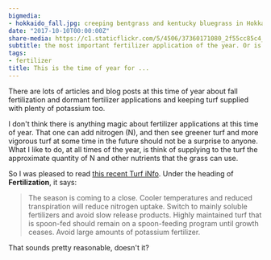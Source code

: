```yaml
---
bigmedia:
- hokkaido_fall.jpg: creeping bentgrass and kentucky bluegrass in Hokkaido, October
date: "2017-10-10T00:00:00Z"
share-media: https://c1.staticflickr.com/5/4506/37360171080_2f55cc85c4_b_d.jpg
subtitle: the most important fertilizer application of the year. Or is it?
tags:
- fertilizer
title: This is the time of year for ...
---
```


There are lots of articles and blog posts at this time of year about fall fertilization and dormant fertilizer applications and keeping turf supplied with plenty of potassium too.

I don't think there is anything magic about fertilizer applications at this time of year. That one can add nitrogen (N), and then see greener turf and more vigorous turf at some time in the future should not be a surprise to anyone. What I like to do, at all times of the year, is think of supplying to the turf the approximate quantity of N and other nutrients that the grass can use.

So I was pleased to read [this recent Turf iNfo](https://turf.unl.edu/turfinfo/10-5_Fall%20Maintenance.pdf). Under the heading of **Fertilization**, it says:

> The season is coming to a close. Cooler temperatures and reduced transpiration will reduce nitrogen uptake. Switch to mainly soluble fertilizers and avoid slow release products. Highly maintained turf that is spoon-fed should remain on a spoon-feeding program until growth ceases. Avoid large amounts of potassium fertilizer.

That sounds pretty reasonable, doesn't it?
